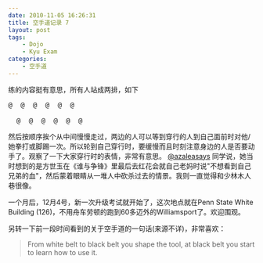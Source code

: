 ```yaml
---
date: 2010-11-05 16:26:31
title: 空手道记录 7
layout: post
tags:
    - Dojo
    - Kyu Exam
categories:
    - 空手道
---
```

练的内容挺有意思，所有人站成两排，如下
<pre>
@  @  @  @  @  @

  @  @  @  @  @  @
</pre>
然后按顺序挨个从中间慢慢走过，两边的人可以等到穿行的人到自己面前时对他/她拳打或脚踢一次。所以轮到自己穿行时，要缓慢而且时刻注意身边的人是否要动手了。观察了一下大家穿行时的表情，非常有意思。 <a href="http://twitter.com/azaleasays">@azaleasays</a> 同学说，她当时想到的是方世玉在《谁与争锋》里最后去红花会就自己老妈时说"不想看到自己兄弟的血"，然后蒙着眼睛从一堆人中砍杀过去的情景。我则一直觉得和少林木人巷很像。

一个月后，12月4号，新一次升级考试就开始了，这次地点就在Penn State White Building (126)，不用舟车劳顿的跑到60多迈外的Williamsport了。欢迎围观。

另转一下前一段时间看到的关于空手道的一句话(来源不详)，非常喜欢：


<blockquote>From white belt to black belt you shape the tool, at black belt you start to learn how to use it.
</blockquote>
